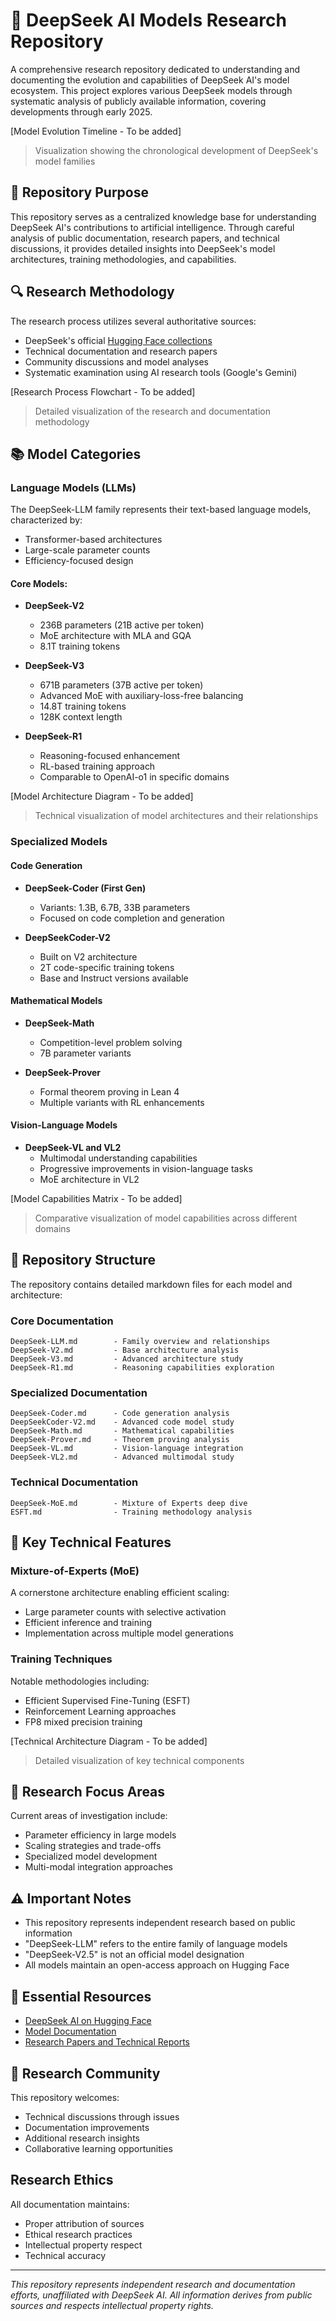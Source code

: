 # 🧠 DeepSeek AI Models Research Repository

A comprehensive research repository dedicated to understanding and documenting the evolution and capabilities of DeepSeek AI's model ecosystem. This project explores various DeepSeek models through systematic analysis of publicly available information, covering developments through early 2025.

[Model Evolution Timeline - To be added]
> Visualization showing the chronological development of DeepSeek's model families

## 📖 Repository Purpose

This repository serves as a centralized knowledge base for understanding DeepSeek AI's contributions to artificial intelligence. Through careful analysis of public documentation, research papers, and technical discussions, it provides detailed insights into DeepSeek's model architectures, training methodologies, and capabilities.

## 🔍 Research Methodology

The research process utilizes several authoritative sources:
- DeepSeek's official [Hugging Face collections](https://huggingface.co/collections/deepseek-ai/deepseek-r1-678e1e131c0169c0bc89728d)
- Technical documentation and research papers
- Community discussions and model analyses
- Systematic examination using AI research tools (Google's Gemini)

[Research Process Flowchart - To be added]
> Detailed visualization of the research and documentation methodology

## 📚 Model Categories

### Language Models (LLMs)

The DeepSeek-LLM family represents their text-based language models, characterized by:
- Transformer-based architectures
- Large-scale parameter counts
- Efficiency-focused design

#### Core Models:
- **DeepSeek-V2**
  - 236B parameters (21B active per token)
  - MoE architecture with MLA and GQA
  - 8.1T training tokens
  
- **DeepSeek-V3**
  - 671B parameters (37B active per token)
  - Advanced MoE with auxiliary-loss-free balancing
  - 14.8T training tokens
  - 128K context length
  
- **DeepSeek-R1**
  - Reasoning-focused enhancement
  - RL-based training approach
  - Comparable to OpenAI-o1 in specific domains

[Model Architecture Diagram - To be added]
> Technical visualization of model architectures and their relationships

### Specialized Models

#### Code Generation
- **DeepSeek-Coder (First Gen)**
  - Variants: 1.3B, 6.7B, 33B parameters
  - Focused on code completion and generation
  
- **DeepSeekCoder-V2**
  - Built on V2 architecture
  - 2T code-specific training tokens
  - Base and Instruct versions available

#### Mathematical Models
- **DeepSeek-Math**
  - Competition-level problem solving
  - 7B parameter variants
  
- **DeepSeek-Prover**
  - Formal theorem proving in Lean 4
  - Multiple variants with RL enhancements

#### Vision-Language Models
- **DeepSeek-VL and VL2**
  - Multimodal understanding capabilities
  - Progressive improvements in vision-language tasks
  - MoE architecture in VL2

[Model Capabilities Matrix - To be added]
> Comparative visualization of model capabilities across different domains

## 📂 Repository Structure

The repository contains detailed markdown files for each model and architecture:

### Core Documentation
```
DeepSeek-LLM.md        - Family overview and relationships
DeepSeek-V2.md         - Base architecture analysis
DeepSeek-V3.md         - Advanced architecture study
DeepSeek-R1.md         - Reasoning capabilities exploration
```

### Specialized Documentation
```
DeepSeek-Coder.md      - Code generation analysis
DeepSeekCoder-V2.md    - Advanced code model study
DeepSeek-Math.md       - Mathematical capabilities
DeepSeek-Prover.md     - Theorem proving analysis
DeepSeek-VL.md         - Vision-language integration
DeepSeek-VL2.md        - Advanced multimodal study
```

### Technical Documentation
```
DeepSeek-MoE.md        - Mixture of Experts deep dive
ESFT.md                - Training methodology analysis
```

## 🔑 Key Technical Features

### Mixture-of-Experts (MoE)
A cornerstone architecture enabling efficient scaling:
- Large parameter counts with selective activation
- Efficient inference and training
- Implementation across multiple model generations

### Training Techniques
Notable methodologies including:
- Efficient Supervised Fine-Tuning (ESFT)
- Reinforcement Learning approaches
- FP8 mixed precision training

[Technical Architecture Diagram - To be added]
> Detailed visualization of key technical components

## 🎯 Research Focus Areas

Current areas of investigation include:
- Parameter efficiency in large models
- Scaling strategies and trade-offs
- Specialized model development
- Multi-modal integration approaches

## ⚠️ Important Notes

- This repository represents independent research based on public information
- "DeepSeek-LLM" refers to the entire family of language models
- "DeepSeek-V2.5" is not an official model designation
- All models maintain an open-access approach on Hugging Face

## 🔗 Essential Resources

- [DeepSeek AI on Hugging Face](https://huggingface.co/deepseek-ai)
- [Model Documentation](https://huggingface.co/docs)
- [Research Papers and Technical Reports](https://huggingface.co/papers)

## 🤝 Research Community

This repository welcomes:
- Technical discussions through issues
- Documentation improvements
- Additional research insights
- Collaborative learning opportunities

## Research Ethics

All documentation maintains:
- Proper attribution of sources
- Ethical research practices
- Intellectual property respect
- Technical accuracy

---

*This repository represents independent research and documentation efforts, unaffiliated with DeepSeek AI. All information derives from public sources and respects intellectual property rights.*